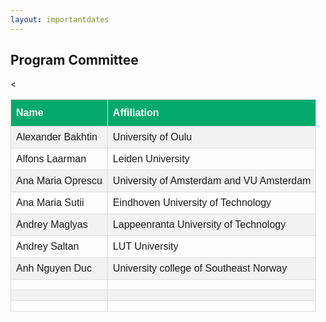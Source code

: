 ```yaml
---
layout: importantdates
---
```


<style>
#customers {
  font-family: Arial, Helvetica, sans-serif;
  border-collapse: collapse;
  width: 100%;
}

#customers td, #customers th {
  border: 1px solid #ddd;
  padding: 8px;
}

#customers tr:nth-child(even){background-color: #f2f2f2;}

#customers tr:hover {background-color: #ddd;}

#customers th {
  padding-top: 12px;
  padding-bottom: 12px;
  text-align: left;
  background-color: #04AA6D;
  color: white;
}
</style>



<h2 style="text-align: left;"> 
	Program Committee
</h2>

<table id="customers">
  <tr>
    <th>Name</th>
    <th>Affiliation</th>
  
  </tr>
  <tr>
    <td>Alexander Bakhtin</td>
    <td>University of Oulu</td>
    
  </tr>
  <tr>
    <td>Alfons Laarman</td>
    <td>Leiden University</td>
    
  </tr>
  <tr>
    <td>Ana Maria Oprescu</td>
    <td>University of Amsterdam and VU Amsterdam</td>
    
  </tr>
  <tr>
    <td>Ana Maria Sutii</td>
    <td>Eindhoven University of Technology</td>
    <
  </tr>
  <tr>
    <td>Andrey Maglyas</td>
    <td>Lappeenranta University of Technology</td>
    
  </tr>
  <tr>
    <td>Andrey Saltan</td>
    <td>LUT University</td>
    
  </tr>
  <tr>
    <td>Anh Nguyen Duc</td>
    <td>University college of Southeast Norway</td>
    
  </tr>
  <tr>
    <td> </td>
    <td> </td>
    
  </tr>
  <tr>
    <td> </td>
    <td> </td>
    
  </tr>
  <tr>
    <td> </td>
    <td> </td>
    
  </tr>
</table>



